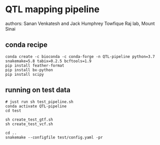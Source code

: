 # QTL mapping pipeline

authors: Sanan Venkatesh and Jack Humphrey
Towfique Raj lab, Mount Sinai


## conda recipe

```
conda create -c bioconda -c conda-forge -n QTL-pipeline python=3.7 snakemake=5.8 tabix=0.2.5 bcftools=1.9
pip install feather-format
pip install bx-python
pip install scipy
```

## running on test data

```
# just run sh test_pipeline.sh
conda activate QTL-pipeline
cd test

sh create_test_gtf.sh  
sh create_test_vcf.sh

cd ..
snakemake --configfile test/config.yaml -pr
```
